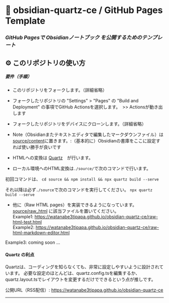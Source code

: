 # 📂 obsidian-quartz-ce / GitHub Pages Template


### *GitHub Pagesで Obsidianノートブック を公開するためのテンプレート*




## ⚙️ このリポジトリの使い方

##### 要件（手順）

- このリポジトリをフォークします。（詳細省略）

- フォークしたリポジトリの "Settings" > "Pages" の "Build and Deployment" の事項でGitHub Actionsを選択します。　>> Actionsが動き出します

- フォークしたリポジトリをデバイスにクローンします。（詳細省略）

- Note（Obsidianまたテキストエディタで編集したマークダウンファイル）は [source/content](./source/content)に置きます。:（基本的に）Obsidianの書庫をここに設定すれば使い勝手が良いです

- HTMLへの変換は [Quartz](https://github.com/jackyzha0/quartz)　が行います。 

- ローカル環境へのHTML変換は`./source/`で次のコマンドで行います。

初回コマンドは、
  `cd source && npm install && npx quartz build --serve`

それ以降は必ず`./source`で次のコマンドを実行してください。
  `npx quartz build --serve`  
  

- 他に（Raw HTML pages）を実装できるようになっています。
 [source/raw_html](./source/raw_html) に該当ファイルを置いてください。  
Example1: https://watanabe3tipapa.github.io/obsidian-quartz-ce/raw-html-test.html  
Example2: https://watanabe3tipapa.github.io/obsidian-quartz-ce/raw-html-markdown-editor.html  

Example3:  coming soon ... 



#### Quartz の利点

Quartzは、コーディングを知らなくても、非常に設定しやすいように設計されています。
必要な設定のほとんどは、quartz.config.tsを編集するか、quartz.layout.tsでレイアウトを変更するだけでできるという点が推しです。


公開URL（RSS配信）: https://watanabe3tipapa.github.io/obsidian-quartz-ce


---
